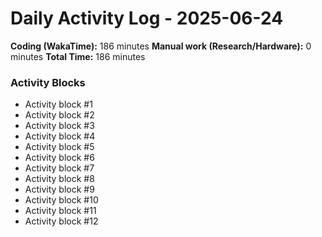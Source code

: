 # Daily Activity Log - 2025-06-24

**Coding (WakaTime):** 186 minutes
**Manual work (Research/Hardware):** 0 minutes
**Total Time:** 186 minutes

### Activity Blocks
- Activity block #1
- Activity block #2
- Activity block #3
- Activity block #4
- Activity block #5
- Activity block #6
- Activity block #7
- Activity block #8
- Activity block #9
- Activity block #10
- Activity block #11
- Activity block #12
